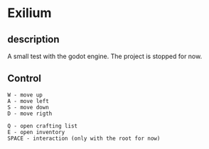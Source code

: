# Exilium

## description
A small test with the godot engine. The project is stopped for now.

## Control 
```
W - move up
A - move left
S - move down
D - move rigth

Q - open crafting list
E - open inventory
SPACE - interaction (only with the root for now)
```
